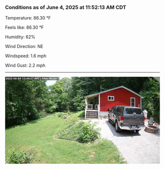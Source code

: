 ### Conditions as of June 4, 2025 at 11:52:13 AM CDT 

Temperature: 86.30 &deg;F

Feels like: 86.30 &deg;F

Humidity: 62%

Wind Direction: NE

Windspeed: 1.6 mph

Wind Gust: 2.2 mph

---

<img src="./images/latest.jpeg"/>

